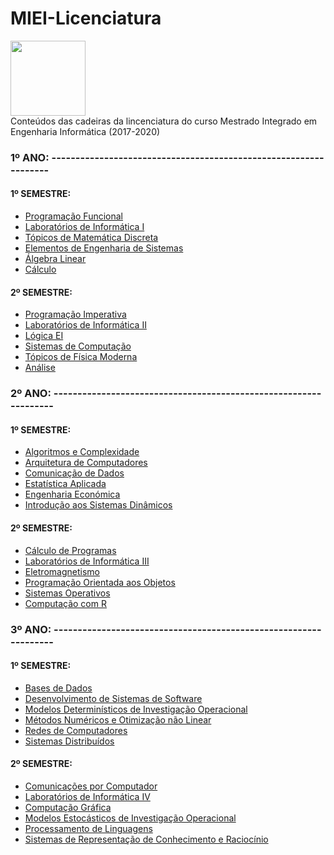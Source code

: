 # MIEI-Licenciatura
<a href="url"><img src="https://facs2017.di.uminho.pt/sites/default/files/logo_UMEENG_sem_nome.jpg" height="120"></a> <br/>
Conteúdos das cadeiras da lincenciatura do curso Mestrado Integrado em Engenharia Informática (2017-2020)

### 1º ANO: ----------------------------------------------------------------- <br/>

#### 1º SEMESTRE: <br/>
 - [Programação Funcional](https://github.com/fliper6/MIEI-Licenciatura/tree/main/1%C2%BA%20ano/1%C2%BA%20Semestre/PF) <br/>
 - [Laboratórios de Informática I](https://github.com/fliper6/MIEI-Licenciatura/tree/main/1%C2%BA%20ano/1%C2%BA%20Semestre/LI1) <br/>
 - [Tópicos de Matemática Discreta](https://github.com/fliper6/MIEI-Licenciatura/tree/main/1%C2%BA%20ano/1%C2%BA%20Semestre/TMD) <br/>
 - [Elementos de Engenharia de Sistemas](https://github.com/fliper6/MIEI-Licenciatura/tree/main/1%C2%BA%20ano/1%C2%BA%20Semestre/EES) <br/>
 - [Álgebra Linear](https://github.com/fliper6/MIEI-Licenciatura/tree/main/1%C2%BA%20ano/1%C2%BA%20Semestre/ALGEBRA) <br/>
 - [Cálculo](https://github.com/fliper6/MIEI-Licenciatura/tree/main/1%C2%BA%20ano/1%C2%BA%20Semestre/CALCULO) <br/>
#### 2º SEMESTRE: <br/>
 - [Programação Imperativa](https://github.com/fliper6/MIEI-Licenciatura/tree/main/1%C2%BA%20ano/PI) <br/>
 - [Laboratórios de Informática II](https://github.com/fliper6/MIEI-Licenciatura/tree/main/1%C2%BA%20ano/LI2) <br/>
 - [Lógica EI](https://github.com/fliper6/MIEI-Licenciatura/tree/main/1%C2%BA%20ano/2%C2%BA%20Semestre/LOGICA) <br/>
 - [Sistemas de Computação](https://github.com/fliper6/MIEI-Licenciatura/tree/main/1%C2%BA%20ano/2%C2%BA%20Semestre/SC) <br/>
 - [Tópicos de Física Moderna](https://github.com/fliper6/MIEI-Licenciatura/tree/main/1%C2%BA%20ano/2%C2%BA%20Semestre/TFM) <br/>
 - [Análise](https://github.com/fliper6/MIEI-Licenciatura/tree/main/1%C2%BA%20ano/2%C2%BA%20Semestre/ANALISE) <br/>

### 2º ANO: ----------------------------------------------------------------- <br/>

#### 1º SEMESTRE: <br/>
 - [Algoritmos e Complexidade](https://github.com/fliper6/MIEI-Licenciatura/tree/main/2%C2%BA%20ano/1%C2%BA%20Semestre/ALGC) <br/>
 - [Arquitetura de Computadores](https://github.com/fliper6/MIEI-Licenciatura/tree/main/2%C2%BA%20ano/1%C2%BA%20Semestre/ARQC) <br/>
 - [Comunicação de Dados](https://github.com/fliper6/MIEI-Licenciatura/tree/main/2%C2%BA%20ano/1%C2%BA%20Semestre/CD) <br/>
 - [Estatística Aplicada](https://github.com/fliper6/MIEI-Licenciatura/tree/main/2%C2%BA%20ano/1%C2%BA%20Semestre/EA) <br/>
 - [Engenharia Económica](https://github.com/fliper6/MIEI-Licenciatura/tree/main/2%C2%BA%20ano/1%C2%BA%20Semestre/EE) <br/>
 - [Introdução aos Sistemas Dinâmicos](https://github.com/fliper6/MIEI-Licenciatura/tree/main/2%C2%BA%20ano/1%C2%BA%20Semestre/ISD) <br/>

#### 2º SEMESTRE: <br/>
 - [Cálculo de Programas](https://github.com/fliper6/MIEI-Licenciatura/tree/main/2%C2%BA%20ano/2%C2%BA%20Semestre/CP) <br/>
 - [Laboratórios de Informática III](https://github.com/fliper6/MIEI-Licenciatura/tree/main/2%C2%BA%20ano/2%C2%BA%20Semestre/LI3) <br/>
 - [Eletromagnetismo](https://github.com/fliper6/MIEI-Licenciatura/tree/main/2%C2%BA%20ano/2%C2%BA%20Semestre/ELETRO) <br/>
 - [Programação Orientada aos Objetos](https://github.com/fliper6/MIEI-Licenciatura/tree/main/2%C2%BA%20ano/2%C2%BA%20Semestre/POO) <br/>
 - [Sistemas Operativos](https://github.com/fliper6/MIEI-Licenciatura/tree/main/2%C2%BA%20ano/2%C2%BA%20Semestre/SO) <br/>
 - [Computação com R](https://github.com/fliper6/MIEI-Licenciatura/tree/main/2%C2%BA%20ano/2%C2%BA%20Semestre/R) <br/>

### 3º ANO: ----------------------------------------------------------------- <br/>

#### 1º SEMESTRE: <br/>
 - [Bases de Dados](https://github.com/fliper6/MIEI-Licenciatura/tree/main/3%C2%BA%20ano/1%C2%BA%20Semestre/BD) <br/>
 - [Desenvolvimento de Sistemas de Software](https://github.com/fliper6/MIEI-Licenciatura/tree/main/3%C2%BA%20ano/1%C2%BA%20Semestre/DSS) <br/>
 - [Modelos Determinísticos de Investigação Operacional](https://github.com/fliper6/MIEI-Licenciatura/tree/main/3%C2%BA%20ano/1%C2%BA%20Semestre/MDIO) <br/>
 - [Métodos Numéricos e Otimização não Linear](https://github.com/fliper6/MIEI-Licenciatura/tree/main/3%C2%BA%20ano/1%C2%BA%20Semestre/MNOL) <br/>
 - [Redes de Computadores](https://github.com/fliper6/MIEI-Licenciatura/tree/main/3%C2%BA%20ano/1%C2%BA%20Semestre/REDES) <br/>
 - [Sistemas Distribuídos](https://github.com/fliper6/MIEI-Licenciatura/tree/main/3%C2%BA%20ano/1%C2%BA%20Semestre/SD) <br/>

#### 2º SEMESTRE: <br/>
 - [Comunicações por Computador](https://github.com/fliper6/MIEI-Licenciatura/tree/main/3%C2%BA%20ano/2%C2%BA%20Semestre/CC) <br/>
 - [Laboratórios de Informática IV](https://github.com/fliper6/MIEI-Licenciatura/tree/main/3%C2%BA%20ano/2%C2%BA%20Semestre/LI4) <br/>
 - [Computação Gráfica](https://github.com/fliper6/MIEI-Licenciatura/tree/main/3%C2%BA%20ano/2%C2%BA%20Semestre/CG) <br/>
 - [Modelos Estocásticos de Investigação Operacional](https://github.com/fliper6/MIEI-Licenciatura/tree/main/3%C2%BA%20ano/2%C2%BA%20Semestre/MEIO) <br/>
 - [Processamento de Linguagens](https://github.com/fliper6/MIEI-Licenciatura/tree/main/3%C2%BA%20ano/2%C2%BA%20Semestre/PL) <br/>
 - [Sistemas de Representação de Conhecimento e Raciocínio](https://github.com/fliper6/MIEI-Licenciatura/tree/main/3%C2%BA%20ano/2%C2%BA%20Semestre/SRCR) <br/>
